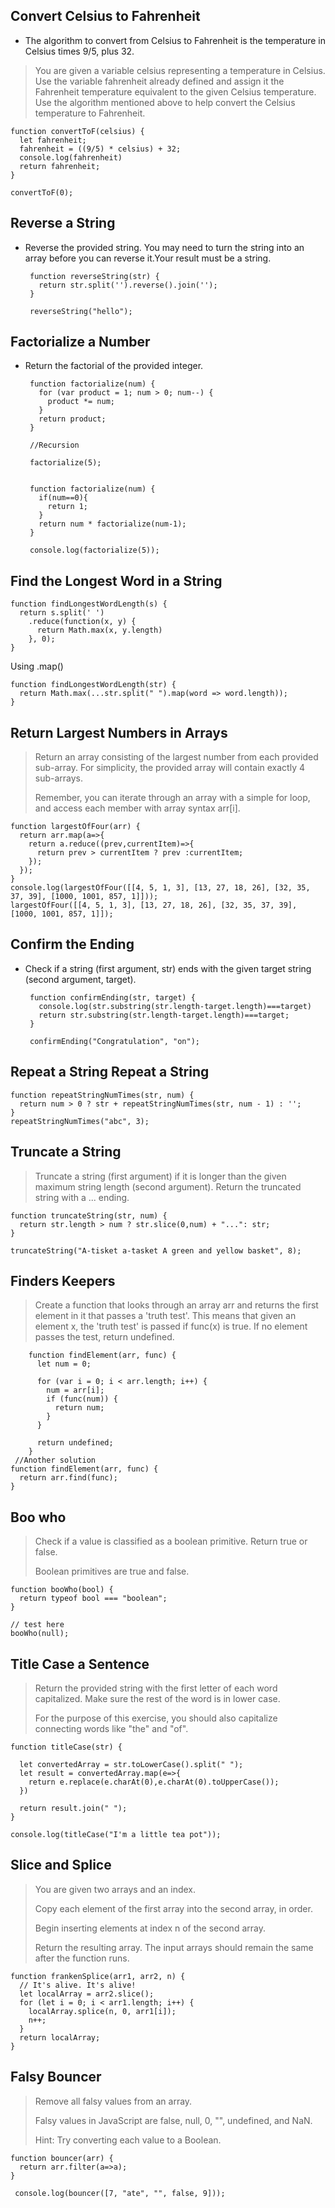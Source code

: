## Convert Celsius to Fahrenheit

 - The algorithm to convert from Celsius to Fahrenheit is the temperature in Celsius times 9/5, plus 32.
 

> You are given a variable celsius representing a temperature in Celsius. Use the variable fahrenheit already defined and assign it the Fahrenheit temperature equivalent to the given Celsius temperature. Use the algorithm mentioned above to help convert the Celsius temperature to Fahrenheit.
> 

    function convertToF(celsius) {
      let fahrenheit;
      fahrenheit = ((9/5) * celsius) + 32;
      console.log(fahrenheit)
      return fahrenheit;
    }
    
    convertToF(0);
## Reverse a String

 - Reverse the provided string.
   You may need to turn the string into an array before you can reverse
   it.Your result must be a string.


		function reverseString(str) {
		  return str.split('').reverse().join('');
		}

		reverseString("hello");
## Factorialize a Number

 - Return the factorial of the provided integer.

	    function factorialize(num) {
	      for (var product = 1; num > 0; num--) {
	        product *= num;
	      }
	      return product;
	    }
	    
	    //Recursion
	    
	    factorialize(5);
	    
	    
	    function factorialize(num) {
	      if(num==0){
	        return 1;
	      }
	      return num * factorialize(num-1);
	    }
	    
	    console.log(factorialize(5));

## Find the Longest Word in a String

    function findLongestWordLength(s) {
      return s.split(' ')
        .reduce(function(x, y) {
          return Math.max(x, y.length)
        }, 0);
    }

Using .map()

    function findLongestWordLength(str) {
      return Math.max(...str.split(" ").map(word => word.length));
    }
## Return Largest Numbers in Arrays


>  Return an array consisting of the largest number from each provided
> sub-array. For simplicity, the provided array will contain exactly 4
> sub-arrays.
> 
> Remember, you can iterate through an array with a simple for loop, and
> access each member with array syntax arr[i].

    function largestOfFour(arr) {
      return arr.map(a=>{
        return a.reduce((prev,currentItem)=>{
          return prev > currentItem ? prev :currentItem;
        });
      });
    }
    console.log(largestOfFour([[4, 5, 1, 3], [13, 27, 18, 26], [32, 35, 37, 39], [1000, 1001, 857, 1]]));
    largestOfFour([[4, 5, 1, 3], [13, 27, 18, 26], [32, 35, 37, 39], [1000, 1001, 857, 1]]);
## Confirm the Ending

 - Check if a string (first argument, str) ends with the given target string (second argument, target).

	    function confirmEnding(str, target) {
	      console.log(str.substring(str.length-target.length)===target)
	      return str.substring(str.length-target.length)===target;
	    }
	    
	    confirmEnding("Congratulation", "on");
## Repeat a String Repeat a String

    function repeatStringNumTimes(str, num) {
      return num > 0 ? str + repeatStringNumTimes(str, num - 1) : '';
    }
    repeatStringNumTimes("abc", 3);
## Truncate a String

> Truncate a string (first argument) if it is longer than the given
> maximum string length (second argument). Return the truncated string
> with a ... ending.

    function truncateString(str, num) {
      return str.length > num ? str.slice(0,num) + "...": str;
    }
    
    truncateString("A-tisket a-tasket A green and yellow basket", 8);

## Finders Keepers

> Create a function that looks through an array arr and returns the
> first element in it that passes a 'truth test'. This means that given
> an element x, the 'truth test' is passed if func(x) is true. If no
> element passes the test, return undefined.

	    function findElement(arr, func) {
	      let num = 0;
	    
	      for (var i = 0; i < arr.length; i++) {
	        num = arr[i];
	        if (func(num)) {
	          return num;
	        }
	      }
	    
	      return undefined;
	    }
     //Another solution
    function findElement(arr, func) {
      return arr.find(func);
    }

## Boo who

> Check if a value is classified as a boolean primitive. Return true or
> false.
> 
> Boolean primitives are true and false.

    function booWho(bool) {
      return typeof bool === "boolean";
    }
    
    // test here
    booWho(null);

## Title Case a Sentence

> Return the provided string with the first letter of each word
> capitalized. Make sure the rest of the word is in lower case.
> 
> For the purpose of this exercise, you should also capitalize
> connecting words like "the" and "of".

    function titleCase(str) {
    
      let convertedArray = str.toLowerCase().split(" ");
      let result = convertedArray.map(e=>{
        return e.replace(e.charAt(0),e.charAt(0).toUpperCase());
      })
    
      return result.join(" ");
    }
    
    console.log(titleCase("I'm a little tea pot"));

## Slice and Splice

> You are given two arrays and an index.
> 
> Copy each element of the first array into the second array, in order.
> 
> Begin inserting elements at index n of the second array.
> 
> Return the resulting array. The input arrays should remain the same
> after the function runs.

    function frankenSplice(arr1, arr2, n) {
      // It's alive. It's alive!
      let localArray = arr2.slice();
      for (let i = 0; i < arr1.length; i++) {
        localArray.splice(n, 0, arr1[i]);
        n++;
      }
      return localArray;
    }

## Falsy Bouncer

> Remove all falsy values from an array.
> 
> Falsy values in JavaScript are false, null, 0, "", undefined, and NaN.
> 
> Hint: Try converting each value to a Boolean.

    function bouncer(arr) {
      return arr.filter(a=>a);
    }
    
     console.log(bouncer([7, "ate", "", false, 9]));

<!--stackedit_data:
eyJoaXN0b3J5IjpbNjM4MzIwNTMzLC0xODI4NTc5ODYxLC0xNT
cwODMyMjQ3LDE1OTQ5ODI3NSwtOTk0MjI4NTE4LC0xNzc0MDQ2
NDE4LC0zMjE1Nzg4LDMyMDg5MjU2MSwyNjA1MTQ2NjksMTI4Nj
M4MzkwNywxNjY4NjEyMDQyLC0xNzg3NzE5OTc4XX0=
-->